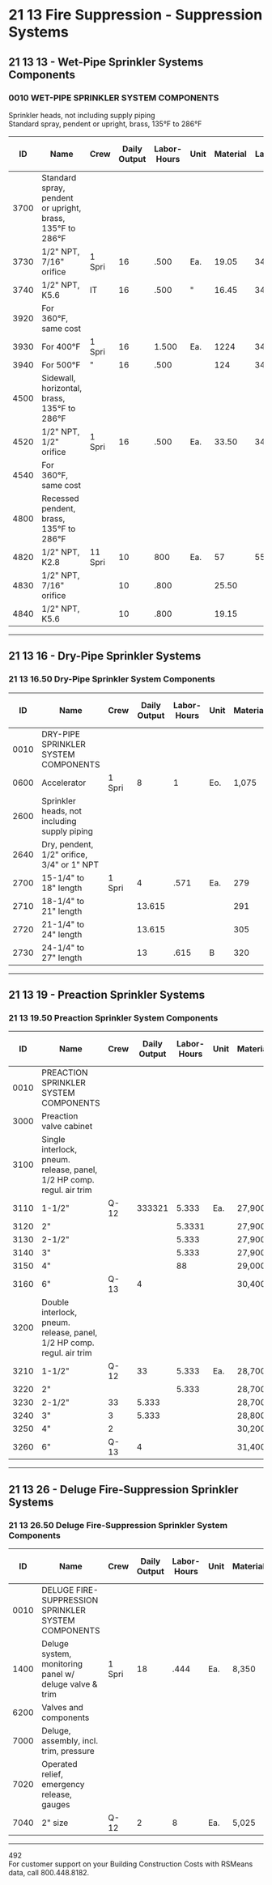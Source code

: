 # 21 13 Fire Suppression - Suppression Systems

## 21 13 13 - Wet-Pipe Sprinkler Systems Components

### 0010 WET-PIPE SPRINKLER SYSTEM COMPONENTS  
Sprinkler heads, not including supply piping  
Standard spray, pendent or upright, brass, 135°F to 286°F

| ID   | Name                                                                 | Crew   | Daily Output | Labor-Hours | Unit | Material | Labor  | Equipment | Total   | Total Incl O&P |
|------|----------------------------------------------------------------------|--------|-------------|-------------|------|----------|--------|-----------|---------|----------------|
| 3700 | Standard spray, pendent or upright, brass, 135°F to 286°F            |        |             |             |      |          |        |           |         |                |
| 3730 | 1/2" NPT, 7/16" orifice                                              | 1 Spri | 16          | .500        | Ea.  | 19.05    | 34.50  |           | 53.55   | 72             |
| 3740 | 1/2" NPT, K5.6                                                       | IT     | 16          | .500        | "    | 16.45    | 34.50  |           | 50.95   | 69             |
| 3920 | For 360°F, same cost                                                 |        |             |             |      |          |        |           |         |                |
| 3930 | For 400°F                                                            | 1 Spri | 16          | 1.500       | Ea.  | 1224     | 34.50  |           | 158.50  | 187            |
| 3940 | For 500°F                                                            | "      | 16          | .500        |      | 124      | 34.50  |           | 158.50  | 187            |
| 4500 | Sidewall, horizontal, brass, 135°F to 286°F                          |        |             |             |      |          |        |           |         |                |
| 4520 | 1/2" NPT, 1/2" orifice                                               | 1 Spri | 16          | .500        | Ea.  | 33.50    | 34.50  |           | 88      | 87.50          |
| 4540 | For 360°F, same cost                                                 |        |             |             |      |          |        |           |         |                |
| 4800 | Recessed pendent, brass, 135°F to 286°F                              |        |             |             |      |          |        |           |         |                |
| 4820 | 1/2" NPT, K2.8                                                       | 11 Spri| 10          | 800         | Ea.  | 57       | 555    |           | 112     | 145            |
| 4830 | 1/2" NPT, 7/16" orifice                                              |        | 10          | .800        |      | 25.50    |        |           | 80.50   | 110            |
| 4840 | 1/2" NPT, K5.6                                                       |        | 10          | .800        |      | 19.15    |        |           | 74.15   | 103            |

---

## 21 13 16 - Dry-Pipe Sprinkler Systems

### 21 13 16.50 Dry-Pipe Sprinkler System Components

| ID   | Name                                                                 | Crew   | Daily Output | Labor-Hours | Unit | Material | Labor  | Equipment | Total     | Total Incl O&P |
|------|----------------------------------------------------------------------|--------|-------------|-------------|------|----------|--------|-----------|-----------|----------------|
| 0010 | DRY-PIPE SPRINKLER SYSTEM COMPONENTS                                 |        |             |             |      |          |        |           |           |                |
| 0600 | Accelerator                                                          | 1 Spri | 8           | 1           | Eo.  | 1,075    | 68.50  |           | 1,143.50  | 1,275          |
| 2600 | Sprinkler heads, not including supply piping                         |        |             |             |      |          |        |           |           |                |
| 2640 | Dry, pendent, 1/2" orifice, 3/4" or 1" NPT                          |        |             |             |      |          |        |           |           |                |
| 2700 | 15-1/4" to 18" length                                                | 1 Spri | 4           | .571        | Ea.  | 279      | 39     |           | 318       | 365            |
| 2710 | 18-1/4" to 21" length                                                |        | 13.615      |             |      | 291      | 42     |           | 333       | 385            |
| 2720 | 21-1/4" to 24" length                                                |        | 13.615      |             |      | 305      | 42     |           | 347       | 400            |
| 2730 | 24-1/4" to 27" length                                                |        | 13          | .615        | B    | 320      | 42     |           | 362       | 420            |

---

## 21 13 19 - Preaction Sprinkler Systems

### 21 13 19.50 Preaction Sprinkler System Components

| ID   | Name                                                                 | Crew   | Daily Output | Labor-Hours | Unit | Material | Labor  | Equipment | Total     | Total Incl O&P |
|------|----------------------------------------------------------------------|--------|-------------|-------------|------|----------|--------|-----------|-----------|----------------|
| 0010 | PREACTION SPRINKLER SYSTEM COMPONENTS                                |        |             |             |      |          |        |           |           |                |
| 3000 | Preaction valve cabinet                                              |        |             |             |      |          |        |           |           |                |
| 3100 | Single interlock, pneum. release, panel, 1/2 HP comp. regul. air trim|        |             |             |      |          |        |           |           |                |
| 3110 | 1-1/2"                                                               | Q-12   | 333321      | 5.333       | Ea.  | 27,900   | 330    |           | 28,230    | 31,200         |
| 3120 | 2"                                                                   |        |             | 5.3331      |      | 27,900   | 330    |           | 28,230    | 31,200         |
| 3130 | 2-1/2"                                                               |        |             | 5.333       |      | 27,900   | 330    |           | 28,230    | 31,200         |
| 3140 | 3"                                                                   |        |             | 5.333       |      | 27,900   | 330    |           | 28,230    | 31,200         |
| 3150 | 4"                                                                   |        |             | 88          |      | 29,000   | 495    |           | 29,495    | 32,600         |
| 3160 | 6"                                                                   | Q-13   | 4           |             |      | 30,400   | 520    |           | 30,920    | 34,300         |
| 3200 | Double interlock, pneum. release, panel, 1/2 HP comp. regul. air trim|        |             |             |      |          |        |           |           |                |
| 3210 | 1-1/2"                                                               | Q-12   | 33          | 5.333       | Ea.  | 28,700   | 330    |           | 29,030    | 32,100         |
| 3220 | 2"                                                                   |        |             | 5.333       |      | 28,700   | 330    |           | 29,030    | 32,100         |
| 3230 | 2-1/2"                                                               | 33     | 5.333       |             |      | 28,700   | 330    |           | 29,030    | 32,100         |
| 3240 | 3"                                                                   | 3      | 5.333       |             |      | 28,800   | 330    |           | 29,130    | 32,200         |
| 3250 | 4"                                                                   | 2      |             |             |      | 30,200   | 495    |           | 30,695    | 33,900         |
| 3260 | 6"                                                                   | Q-13   | 4           |             |      | 31,400   | 520    |           | 31,920    | 35,400         |

---

## 21 13 26 - Deluge Fire-Suppression Sprinkler Systems

### 21 13 26.50 Deluge Fire-Suppression Sprinkler System Components

| ID   | Name                                                                 | Crew   | Daily Output | Labor-Hours | Unit | Material | Labor  | Equipment | Total     | Total Incl O&P |
|------|----------------------------------------------------------------------|--------|-------------|-------------|------|----------|--------|-----------|-----------|----------------|
| 0010 | DELUGE FIRE-SUPPRESSION SPRINKLER SYSTEM COMPONENTS                  |        |             |             |      |          |        |           |           |                |
| 1400 | Deluge system, monitoring panel w/ deluge valve & trim                | 1 Spri | 18          | .444        | Ea.  | 8,350    | 30.50  |           | 8,380.50  | 9,250          |
| 6200 | Valves and components                                                |        |             |             |      |          |        |           |           |                |
| 7000 | Deluge, assembly, incl. trim, pressure                               |        |             |             |      |          |        |           |           |                |
| 7020 | Operated relief, emergency release, gauges                           |        |             |             |      |          |        |           |           |                |
| 7040 | 2" size                                                              | Q-12   | 2           | 8           | Ea.  | 5,025    | 495    |           | 5,520     | 6,250          |

---

492  
For customer support on your Building Construction Costs with RSMeans data, call 800.448.8182.